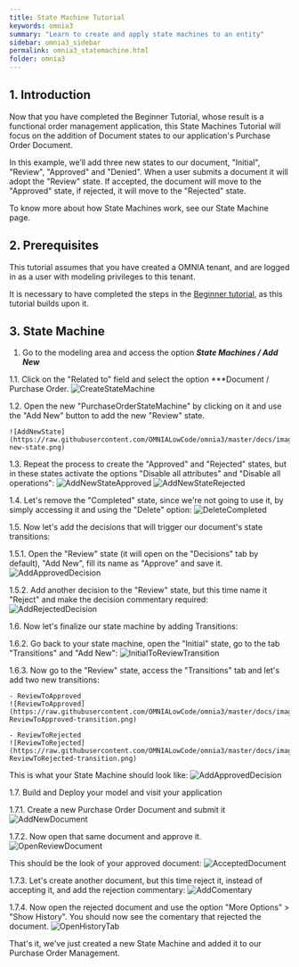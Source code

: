 ```yaml
---
title: State Machine Tutorial
keywords: omnia3
summary: "Learn to create and apply state machines to an entity"
sidebar: omnia3_sidebar
permalink: omnia3_statemachine.html
folder: omnia3
---
```



## 1. Introduction

Now that you have completed the Beginner Tutorial, whose result is a functional order management application, this State Machines Tutorial will focus on the addition of Document states to our application's Purchase Order Document.

In this example, we’ll add three new states to our document, "Initial", "Review", "Approved" and "Denied". When a user submits a document it will adopt the "Review" state. If accepted, the document will move to the "Approved" state, if rejected, it will move to the "Rejected" state. 

To know more about how State Machines work, see our State Machine page.


## 2. Prerequisites

This tutorial assumes that you have created a OMNIA tenant, and are logged in as a user with modeling privileges to this tenant.

It is necessary to have completed the steps in the  [Beginner tutorial](https://docs.omnialowcode.com/omnia3_beginnertutorial.html), as this tutorial builds upon it.

## 3. State Machine

1. Go to the modeling area and access the option ***State Machines / Add New***

1.1. Click on the "Related to" field and select the option ***Document / Purchase Order.
	![CreateStateMachine](https://raw.githubusercontent.com/OMNIALowCode/omnia3/master/docs/images/tutorials/statemachine/create-state-machine.png)

1.2. Open the new "PurchaseOrderStateMachine" by clicking on it and use the "Add New" button to add the new "Review" state.
	
	![AddNewState](https://raw.githubusercontent.com/OMNIALowCode/omnia3/master/docs/images/tutorials/statemachine/add-new-state.png)

1.3. Repeat the process to create the "Approved" and "Rejected" states, but in these states activate the options "Disable all attributes" and "Disable all operations":
	![AddNewStateApproved](https://raw.githubusercontent.com/OMNIALowCode/omnia3/master/docs/images/tutorials/statemachine/add-new-state-approved.png)
	![AddNewStateRejected](https://raw.githubusercontent.com/OMNIALowCode/omnia3/master/docs/images/tutorials/statemachine/add-new-state-rejected.png)

1.4. Let's remove the "Completed" state, since we're not going to use it, by simply accessing it and using the "Delete" option:
	![DeleteCompleted](https://raw.githubusercontent.com/OMNIALowCode/omnia3/master/docs/images/tutorials/statemachine/delete-completed.png)

1.5. Now let's add the decisions that will trigger our document's state transitions:

1.5.1. Open the "Review" state (it will open on the "Decisions" tab by default), "Add New", fill its name as "Approve" and save it.
	![AddApprovedDecision](https://raw.githubusercontent.com/OMNIALowCode/omnia3/master/docs/images/tutorials/statemachine/add-approved-decision.png)

1.5.2. Add another decision to the "Review" state, but this time name it "Reject" and make the decision commentary required:
	![AddRejectedDecision](https://raw.githubusercontent.com/OMNIALowCode/omnia3/master/docs/images/tutorials/statemachine/add-rejected-decision.png)

1.6. Now let's finalize our state machine by adding Transitions:

1.6.2. Go back to your state machine, open the "Initial" state, go to the tab "Transitions" and "Add New":
	![InitialToReviewTransition](https://raw.githubusercontent.com/OMNIALowCode/omnia3/master/docs/images/tutorials/statemachine/add-InitialToReview-transition.png)

1.6.3. Now go to the "Review" state, access the "Transitions" tab and let's add two new transitions:
	
	- ReviewToApproved
	![ReviewToApproved](https://raw.githubusercontent.com/OMNIALowCode/omnia3/master/docs/images/tutorials/statemachine/add-ReviewToApproved-transition.png)
	
	- ReviewToRejected
	![ReviewToRejected](https://raw.githubusercontent.com/OMNIALowCode/omnia3/master/docs/images/tutorials/statemachine/add-ReviewToRejected-transition.png)

This is what your State Machine should look like:
	![AddApprovedDecision](https://raw.githubusercontent.com/OMNIALowCode/omnia3/master/docs/images/tutorials/statemachine/Finished-State-Machine.png)

1.7. Build and Deploy your model and visit your application

1.7.1. Create a new Purchase Order Document and submit it
	![AddNewDocument](https://raw.githubusercontent.com/OMNIALowCode/omnia3/master/docs/images/tutorials/statemachine/add-new-document.png)

1.7.2. Now open that same document and approve it.
	![OpenReviewDocument](https://raw.githubusercontent.com/OMNIALowCode/omnia3/master/docs/images/tutorials/statemachine/open-review-document.png)

This should be the look of your approved document:
	![AcceptedDocument](https://raw.githubusercontent.com/OMNIALowCode/omnia3/master/docs/images/tutorials/statemachine/accepted-document.png)

1.7.3. Let's create another document, but this time reject it, instead of accepting it, and add the rejection commentary:
	![AddComentary](https://raw.githubusercontent.com/OMNIALowCode/omnia3/master/docs/images/tutorials/statemachine/add-comentary.png)

1.7.4. Now open the rejected document and use the option "More Options" > "Show History". You should now see the comentary that rejected the document.
	![OpenHistoryTab](https://raw.githubusercontent.com/OMNIALowCode/omnia3/master/docs/images/tutorials/statemachine/open-history-tab.png)

That's it, we've just created a new State Machine and added it to our Purchase Order Management.